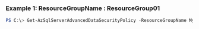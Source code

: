 ### Example 1: ResourceGroupName            : ResourceGroup01
```powershell
PS C:\> Get-AzSqlServerAdvancedDataSecurityPolicy -ResourceGroupName MyResourceGroup -ServerName s1
```

